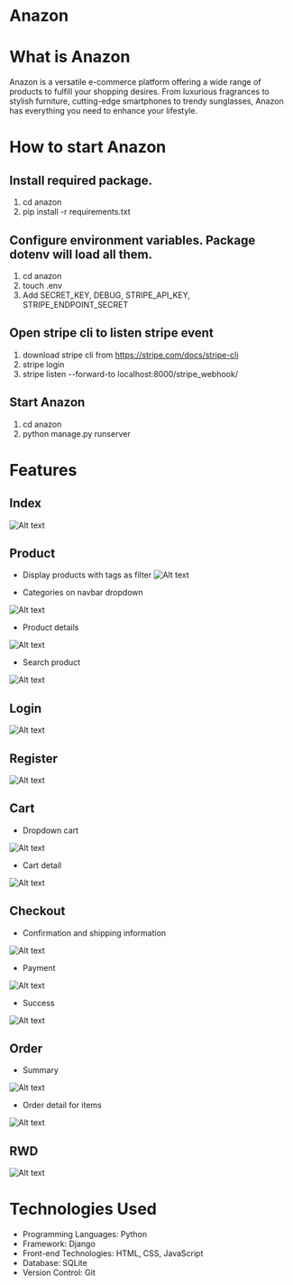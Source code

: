 # Anazon

# What is Anazon

Anazon is a versatile e-commerce platform offering a wide range of products to fulfill your shopping desires. From luxurious fragrances to stylish furniture, cutting-edge smartphones to trendy sunglasses, Anazon has everything you need to enhance your lifestyle.

# How to start Anazon

## Install required package.

1. cd anazon
2. pip install -r requirements.txt

## Configure environment variables. Package dotenv will load all them.

1. cd anazon
2. touch .env
3. Add SECRET_KEY, DEBUG, STRIPE_API_KEY, STRIPE_ENDPOINT_SECRET

## Open stripe cli to listen stripe event

1. download stripe cli from https://stripe.com/docs/stripe-cli
2. stripe login
3. stripe listen --forward-to localhost:8000/stripe_webhook/

## Start Anazon

1. cd anazon
2. python manage.py runserver

# Features

## Index

![Alt text](images/image.png)

## Product

- Display products with tags as filter
  ![Alt text](images/image-1.png)

- Categories on navbar dropdown

![Alt text](images/image-2.png)

- Product details

![Alt text](images/image-3.png)

- Search product

![Alt text](images/image-4.png)

## Login

![Alt text](images/image-5.png)

## Register

![Alt text](images/image-6.png)

## Cart

- Dropdown cart

![Alt text](images/image-7.png)

- Cart detail

![Alt text](images/image-8.png)

## Checkout

- Confirmation and shipping information

![Alt text](images/image-9.png)

- Payment

![Alt text](images/image-10.png)

- Success

![Alt text](images/image-11.png)

## Order

- Summary

![Alt text](images/image-12.png)

- Order detail for items

![Alt text](images/image-13.png)

## RWD

![Alt text](images/image-14.png)

# Technologies Used

- Programming Languages: Python
- Framework: Django
- Front-end Technologies: HTML, CSS, JavaScript
- Database: SQLite
- Version Control: Git
